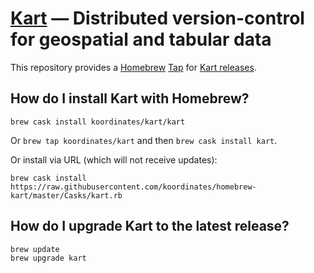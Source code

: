 # [Kart](https://kartproject.org) — Distributed version-control for geospatial and tabular data

This repository provides a [Homebrew](https://brew.sh/) [Tap](https://docs.brew.sh/Taps) for [Kart releases](https://github.com/koordinates/kart/releases).

## How do I install Kart with Homebrew?

`brew cask install koordinates/kart/kart`

Or `brew tap koordinates/kart` and then `brew cask install kart`.

Or install via URL (which will not receive updates):

```console
brew cask install https://raw.githubusercontent.com/koordinates/homebrew-kart/master/Casks/kart.rb
```

## How do I upgrade Kart to the latest release?

```console
brew update
brew upgrade kart
```
